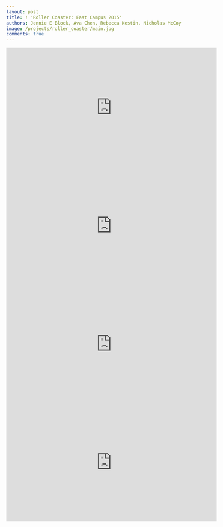 ```yaml
---
layout: post
title: ! 'Roller Coaster: East Campus 2015'
authors: Jennie E Block, Ava Chen, Rebecca Kestin, Nicholas McCoy
image: /projects/roller_coaster/main.jpg
comments: true
---
```

<iframe width="560" height="315"
    src="https://www.youtube.com/embed/J0_7pa_XUWk"
    frameborder="0"
    allow="accelerometer; autoplay; encrypted-media; gyroscope; picture-in-picture"
    allowfullscreen></iframe>

<iframe width="560" height="315"
    src="https://www.youtube.com/embed/plryaVLGQuI"
    frameborder="0"
    allow="accelerometer; autoplay; encrypted-media; gyroscope; picture-in-picture"
    allowfullscreen></iframe>

<iframe width="560" height="315"
    src="https://www.youtube.com/embed/9OROLQ8NjTc"
    frameborder="0"
    allow="accelerometer; autoplay; encrypted-media; gyroscope; picture-in-picture"
    allowfullscreen></iframe>

<iframe width="560" height="315"
    src="https://www.youtube.com/embed/MNMjUK2k7ic"
    frameborder="0"
    allow="accelerometer; autoplay; encrypted-media; gyroscope; picture-in-picture"
    allowfullscreen></iframe>
